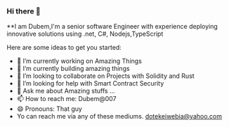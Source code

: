### Hi there 👋

**I am Dubem,I'm a senior software Engineer with experience deploying innovative solutions using .net, C#, Nodejs,TypeScript

Here are some ideas to get you started:

- 🔭 I’m currently working on Amazing Things
- 🌱 I’m currently building amazing things
- 👯 I’m looking to collaborate on Projects with Solidity and Rust
- 🤔 I’m looking for help with Smart Contract Security
- 💬 Ask me about Amazing stuffs ...
- 📫 How to reach me: Dubem@007
- 😄 Pronouns: That guy
- Yo can reach me via any of these mediums.
dotekeiwebia@yahoo.com

